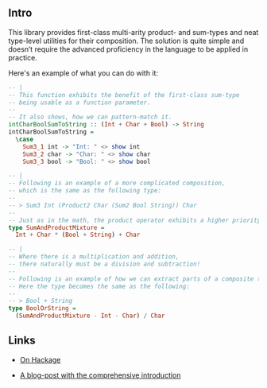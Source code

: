 ## Intro

This library provides first-class multi-arity product- and sum-types and neat type-level utilities for their composition. The solution is quite simple and doesn’t require the advanced proficiency in the language to be applied in practice.

Here's an example of what you can do with it:

```haskell
-- |
-- This function exhibits the benefit of the first-class sum-type
-- being usable as a function parameter.
-- 
-- It also shows, how we can pattern-match it.
intCharBoolSumToString :: (Int + Char + Bool) -> String
intCharBoolSumToString =
  \case
    Sum3_1 int -> "Int: " <> show int
    Sum3_2 char -> "Char: " <> show char
    Sum3_3 bool -> "Bool: " <> show bool

-- |
-- Following is an example of a more complicated composition,
-- which is the same as the following type:
-- 
-- > Sum3 Int (Product2 Char (Sum2 Bool String)) Char
-- 
-- Just as in the math, the product operator exhibits a higher priority.
type SumAndProductMixture =
  Int + Char * (Bool + String) + Char

-- |
-- Where there is a multiplication and addition,
-- there naturally must be a division and subtraction!
-- 
-- Following is an example of how we can extract parts of a composite type.
-- Here the type becomes the same as the following:
-- 
-- > Bool + String
type BoolOrString =
  (SumAndProductMixture - Int - Char) / Char
```

## Links

* [On Hackage](http://hackage.haskell.org/package/compound-types)

* [A blog-post with the comprehensive introduction](http://nikita-volkov.github.io/first-class-sums-and-products/)

